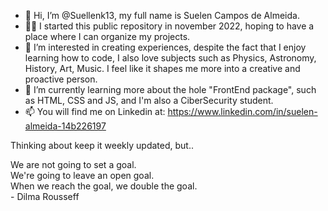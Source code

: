 - 👋 Hi, I’m @Suellenk13, my full name is Suelen Campos de Almeida.
- 👩‍💻 I started this public repository in november 2022, hoping to have a place where I can organize my projects.
- 👀 I’m interested in creating experiences, despite the fact that I enjoy learning how to code, I also love subjects such as Physics, Astronomy, History, Art, Music. 
I feel like it shapes me more into a creative and proactive person.
- 🌱 I’m currently learning more about the hole "FrontEnd package", such as HTML, CSS and JS, and I'm also a CiberSecurity student.
- 📫 You will find me on Linkedin at: https://www.linkedin.com/in/suelen-almeida-14b226197

Thinking about keep it weekly updated, but.. 

We are not going to set a goal. <br>
We're going to leave an open goal. <br>
When we reach the goal, we double the goal. <br>
&#45; Dilma Rousseff


